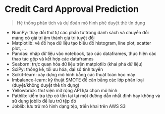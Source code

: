 # Credit Card Approval Prediction
> Hệ thống phân tích và dự đoán mô hình phê duyệt thẻ tín dụng

+ NumPy: thay đổi thứ tự các phần tử trong danh sách và chuyển đổi mảng có giá trị âm thành giá trị tuyệt đối
+ Matplotlib: vẽ đồ họa dữ liệu tạo biểu đồ histogram, line plot, scatter plot, ...
+ Pandas: nhập dữ liệu vào notebook, tạo các dataframes, thực hiện các thao tác gộp và kết hợp các dataframes
+ Seaborn: trực quan hóa dữ liệu trên matplotlib (khai phá dữ liệu)
+ SciPy: thống kê, tối ưu hóa, đại số tính tuyến
+ Scikit-learn: xây dựng mô hình bằng các thuật toán học máy
+ Imbalance-learn: kỹ thuật SMOTE để cân bằng các lớp phân loại (duyệt/không duyệt thẻ tín dụng)
+ Yellowbrick: thư viện mở rộng API lựa chọn mô hình
+ Pathlib: kiểm tra tệp có tồn tại tại một đường dẫn nhất định hay không và sử dụng joblib để lưu trữ tệp đó
+ Joblib: lưu trữ mô hình dạng tệp, triển khai trên AWS S3
